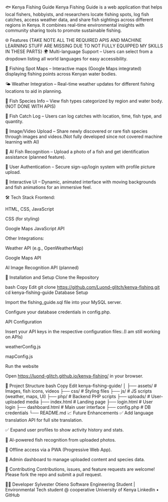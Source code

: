 🐟 Kenya Fishing Guide
Kenya Fishing Guide is a web application that helps local fishers, hobbyists, and researchers locate fishing spots, log fish catches, access weather data, and share fish sightings across different regions in Kenya. It combines real-time environmental insights with community sharing tools to promote sustainable fishing.

🌐 Features {TAKE NOTE ALL THE REQUIRED APIS AND MACHINE LEARNING STUFF ARE MISSING DUE TO NOT FULLY EQUIPPED MY SKILLS IN THESE PARTS}
🌍 Multi-language Support – Users can select from a dropdown listing all world languages for easy accessibility.

📍 Fishing Spot Maps – Interactive maps (Google Maps integrated) displaying fishing points across Kenyan water bodies.

🌤️ Weather Integration – Real-time weather updates for different fishing locations to aid in planning.

🐠 Fish Species Info – View fish types categorized by region and water body.(NOT DONE WITH APIS)

📝 Fish Catch Log – Users can log catches with location, time, fish type, and quantity.

📸 Image/Video Upload – Share newly discovered or rare fish species through images and videos.(Not fully developed since not covered machine learning with AI)

🧠 AI Fish Recognition – Upload a photo of a fish and get identification assistance (planned feature).

👤 User Authentication – Secure sign-up/login system with profile picture upload.

💬 Interactive UI – Dynamic, animated interface with moving backgrounds and fish animations for an immersive feel.

🛠️ Tech Stack
Frontend:

HTML, CSS, JavaScript

 CSS (for styling)

Google Maps JavaScript API


Other Integrations:

Weather API (e.g., OpenWeatherMap)

Google Maps API

AI Image Recognition API (planned)

🔧 Installation and Setup
Clone the Repository

bash
Copy
Edit
git clone https://github.com/Luond-glitch/kenya-fishing.git
cd kenya-fishing-guide
Database Setup

Import the fishing_guide.sql file into your MySQL server.

Configure your database credentials in config.php.


API Configuration

Insert your API keys in the respective configuration files:.(I am still working on APIs)

weatherConfig.js

mapConfig.js

Run the website

Open https://luond-glitch.github.io/kenya-fishing/ in your browser.

📁 Project Structure
bash
Copy
Edit
kenya-fishing-guide/
│
├── assets/               # Images, fish icons, videos
├── css/                  # Styling files
├── js/                   # JS scripts (weather, maps, UI)
├── php/                  # Backend PHP scripts
├── uploads/              # User-uploaded media
├── index.html            # Landing page
├── login.html            # User login
├── dashboard.html        # Main user interface
├── config.php            # DB credentials
└── README.md
📈 Future Enhancements
✅ Add language translation API for full site translation.

✅ Expand user profiles to show activity history and stats.

🔄 AI-powered fish recognition from uploaded photos.

🔄 Offline access via a PWA (Progressive Web App).

🔄 Admin dashboard to manage uploaded content and species data.

🤝 Contributing
Contributions, issues, and feature requests are welcome!
Please fork the repo and submit a pull request.

🧑‍💻 Developer
Sylvester Otieno
Software Engineering Student | Environmental Tech student @ cooperative University of Kenya
LinkedIn • GitHub

